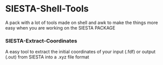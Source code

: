 # SIESTA-Shell-Tools
A pack with a lot of tools made on shell and awk to make the things more easy when you are working on the SIESTA PACKAGE

### SIESTA-Extract-Coordinates
A easy tool to extract the initial coordinates of your input (.fdf) or output (.out) from SIESTA into a .xyz file format
